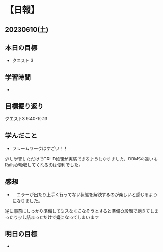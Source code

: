 # 【日報】
## 20230610(土)
## 本日の目標
- クエスト 3

## 学習時間
- 

## 目標振り返り
クエスト3 9:40-10:13

## 学んだこと
- フレームワークはすごい！！

少し学習しただけでCRUD処理が実装できるようになりました。DBMSの違いもRailsが吸収してくれるのは便利でした。

## 感想
- 　エラーが出たり上手く行ってない状態を解決するのが楽しいと感じるようになりました。

逆に事前にしっかり準備してミスなくこなそうとすると準備の段階で飽きてしまったり少し詰まっただけで嫌になってしまいます

## 明日の目標
- 




